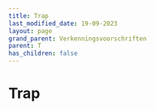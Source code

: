 ```yaml
---
title: Trap
last_modified_date: 19-09-2023
layout: page
grand_parent: Verkenningsvoorschriften
parent: T
has_children: false
---
```


Trap
====

